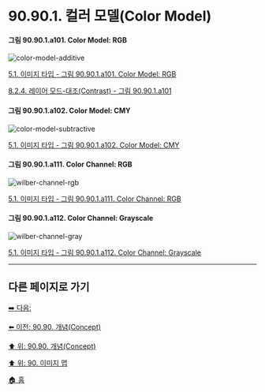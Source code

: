 # 90.90.1. 컬러 모델(Color Model)

#### 그림 90.90.1.a101. Color Model: RGB
![color-model-additive](https://github.com/wonder13662/gimp/assets/15767104/20ee4023-afb8-4233-8d2b-70c46d5924c8)

[5.1. 이미지 타입 - 그림 90.90.1.a101. Color Model: RGB](https://wonder13662.github.io/gimp/2.10.36_ko/05-01-image-types.html#%EA%B7%B8%EB%A6%BC-90901a101-color-model-rgb)

[8.2.4. 레이어 모드-대조(Contrast) - 그림 90.90.1.a101]()

#### 그림 90.90.1.a102. Color Model: CMY
![color-model-subtractive](https://github.com/wonder13662/gimp/assets/15767104/e101bf1e-8f07-463f-9bc2-2113927937c2)

[5.1. 이미지 타입 - 그림 90.90.1.a102. Color Model: CMY](https://wonder13662.github.io/gimp/2.10.36_ko/05-01-image-types.html#%EA%B7%B8%EB%A6%BC-90901a102-color-model-cmy)

#### 그림 90.90.1.a111. Color Channel: RGB
![wilber-channel-rgb](https://github.com/wonder13662/gimp/assets/15767104/02f98ed9-ad8e-4901-8707-03b02d1cc976)

[5.1. 이미지 타입 - 그림 90.90.1.a111. Color Channel: RGB](https://wonder13662.github.io/gimp/2.10.36_ko/05-01-image-types.html#%EA%B7%B8%EB%A6%BC-90901a111-color-channel-rgb)

#### 그림 90.90.1.a112. Color Channel: Grayscale
![wilber-channel-gray](https://github.com/wonder13662/gimp/assets/15767104/17dfeee9-0dc1-4bd9-850d-814be3ced385)

[5.1. 이미지 타입 - 그림 90.90.1.a112. Color Channel: Grayscale](https://wonder13662.github.io/gimp/2.10.36_ko/05-01-image-types.html#%EA%B7%B8%EB%A6%BC-90901a112-color-channel-grayscale)

***

## 다른 페이지로 가기

[➡️ 다음: ]()

[⬅️ 이전: 90.90. 개념(Concept)](./90-90-00-concept.md)

[⬆️ 위: 90.90. 개념(Concept)](./90-90-00-concept.md)

[⬆️ 위: 90. 이미지 맵](./90-00-image-map.md)

[🏠 홈](./00-home.md)